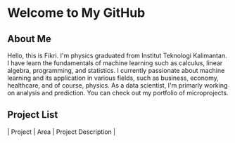 # Welcome to My GitHub 

## About Me

Hello, this is Fikri. I'm physics graduated from Institut Teknologi Kalimantan. I have learn the fundamentals of machine learning such as calculus, linear algebra, programming, and statistics. I currently passionate about machine learning and its application in various fields, such as business, economy, healthcare, and of course, physics. As a data scientist, I'm primarly working on analysis and prediction. You can check out my portfolio of microprojects.


## Project List

| Project | Area | Project Description |  

<!--
**FikriAbdillah01/FikriAbdillah01** is a ✨ _special_ ✨ repository because its `README.md` (this file) appears on your GitHub profile.

Here are some ideas to get you started:

- 🔭 I’m currently working on ...
- 🌱 I’m currently learning ...
- 👯 I’m looking to collaborate on ...
- 🤔 I’m looking for help with ...
- 💬 Ask me about ...
- 📫 How to reach me: ...
- 😄 Pronouns: ...
- ⚡ Fun fact: ...
-->
